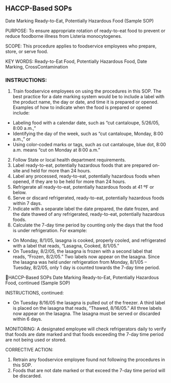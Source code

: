 ## HACCP-Based SOPs
Date Marking Ready-to-Eat, Potentially Hazardous Food
(Sample SOP)

PURPOSE: To ensure appropriate rotation of ready-to-eat food to prevent or reduce
foodborne illness from Listeria monocytogenes.

SCOPE: This procedure applies to foodservice employees who prepare, store, or serve
food.

KEY WORDS: Ready-to-Eat Food, Potentially Hazardous Food, Date Marking, CrossContamination

### INSTRUCTIONS:
1. Train foodservice employees on using the procedures in this SOP. The best practice
for a date marking system would be to include a label with the product name, the day
or date, and time it is prepared or opened. Examples of how to indicate when the
food is prepared or opened include:
* Labeling food with a calendar date, such as “cut cantaloupe, 5/26/05, 8:00 a.m.,”
* Identifying the day of the week, such as “cut cantaloupe, Monday, 8:00 a.m.,” or
* Using color-coded marks or tags, such as cut cantaloupe, blue dot, 8:00 a.m.
means “cut on Monday at 8:00 a.m.”
2. Follow State or local health department requirements.
3. Label ready-to-eat, potentially hazardous foods that are prepared on-site and held for
more than 24 hours.
4. Label any processed, ready-to-eat, potentially hazardous foods when opened, if they
are to be held for more than 24 hours.
5. Refrigerate all ready-to-eat, potentially hazardous foods at 41 ºF or below.
6. Serve or discard refrigerated, ready-to-eat, potentially hazardous foods within 7 days.
7. Indicate with a separate label the date prepared, the date frozen, and the date thawed
of any refrigerated, ready-to-eat, potentially hazardous foods.
8. Calculate the 7-day time period by counting only the days that the food is under
refrigeration. For example:
* On Monday, 8/1/05, lasagna is cooked, properly cooled, and refrigerated with a
label that reads, “Lasagna, Cooked, 8/1/05.”
* On Tuesday, 8/2/05, the lasagna is frozen with a second label that reads, “Frozen,
8/2/05.” Two labels now appear on the lasagna. Since the lasagna was held
under refrigeration from Monday, 8/1/05 – Tuesday, 8/2/05, only 1 day is counted
towards the 7-day time period.

HACCP-Based SOPs
Date Marking Ready-to-Eat, Potentially Hazardous Food,
continued
(Sample SOP)

INSTRUCTIONS, continued:
* On Tuesday 8/16/05 the lasagna is pulled out of the freezer. A third label is
placed on the lasagna that reads, “Thawed, 8/16/05.” All three labels now appear
on the lasagna. The lasagna must be served or discarded within 6 days.

MONITORING:
A designated employee will check refrigerators daily to verify that foods are date marked
and that foods exceeding the 7-day time period are not being used or stored.

CORRECTIVE ACTION:
1. Retrain any foodservice employee found not following the procedures in this SOP.
2. Foods that are not date marked or that exceed the 7-day time period will be discarded.
